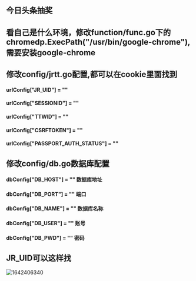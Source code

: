 ## 今日头条抽奖

## 看自己是什么环境，修改function/func.go下的chromedp.ExecPath("/usr/bin/google-chrome"),需要安装google-chrome

## 修改config/jrtt.go配置,都可以在cookie里面找到
#### urlConfig["JR_UID"] = ""
#### urlConfig["SESSIONID"] = ""
#### urlConfig["TTWID"] = ""
#### urlConfig["CSRFTOKEN"] = ""
#### urlConfig["PASSPORT_AUTH_STATUS"] = ""


## 修改config/db.go数据库配置
#### dbConfig["DB_HOST"] = "" 数据库地址
#### dbConfig["DB_PORT"] = "" 端口
#### dbConfig["DB_NAME"] = "" 数据库名称
#### dbConfig["DB_USER"] = "" 账号
#### dbConfig["DB_PWD"] = "" 密码


## JR_UID可以这样找
![1642406340](https://user-images.githubusercontent.com/38691833/149730223-372f8567-cc0f-4d1b-9fb9-858e7f4f33fb.jpg)
